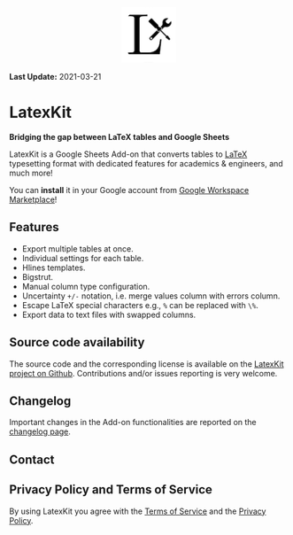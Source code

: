 <p align="center">
  <img width="100" height="100" src="Logo.png">
</p>

**Last Update:** 2021-03-21

# LatexKit

**Bridging the gap between LaTeX tables and Google Sheets**

LatexKit is a Google Sheets Add-on that converts tables to [LaTeX] typesetting format with dedicated features for academics & engineers, and much more!

You can **install** it in your Google account from [Google Workspace Marketplace]!

## Features
* Export multiple tables at once.
* Individual settings for each table.
* Hlines templates.
* Bigstrut.
* Manual column type configuration.
* Uncertainty `+/-` notation, i.e. merge values column with errors column.
* Escape LaTeX special characters e.g., `%` can be replaced with `\%`.
* Export data to text files with swapped columns.

## Source code availability

The source code and the corresponding license is available on the [LatexKit project on Github]. Contributions and/or issues reporting is very welcome.

## Changelog

Important changes in the Add-on functionalities are reported on the [changelog page].

## Contact



## Privacy Policy and Terms of Service
By using LatexKit you agree with the [Terms of Service] and the [Privacy Policy].

[LaTeX]: https://www.latex-project.org
[Google Workspace Marketplace]: https://gsuite.google.com/marketplace/app/latexkit/716178627426
[Privacy Policy]: http://caenrigen.github.io/LatexKit/PrivacyPolicy
[Terms of Service]: http://caenrigen.github.io/LatexKit/ToS
[changelog page]: http://caenrigen.github.io/LatexKit/Changelog
[LatexKit project on Github]: https://github.com/caenrigen/LatexKit
